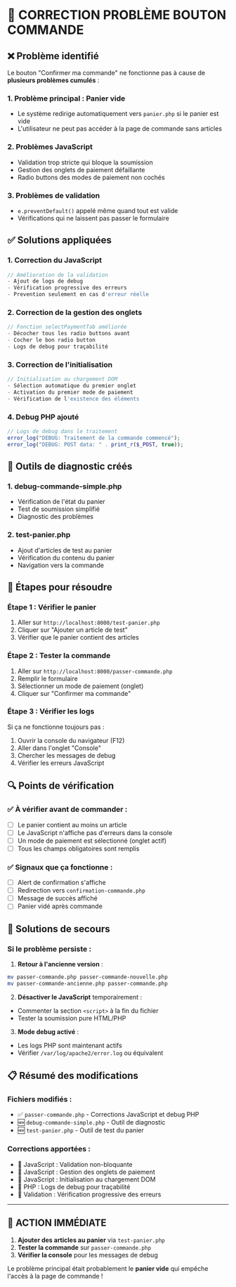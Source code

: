 # 🔧 CORRECTION PROBLÈME BOUTON COMMANDE

## ❌ Problème identifié

Le bouton "Confirmer ma commande" ne fonctionne pas à cause de **plusieurs problèmes cumulés** :

### 1. **Problème principal : Panier vide**
- Le système redirige automatiquement vers `panier.php` si le panier est vide
- L'utilisateur ne peut pas accéder à la page de commande sans articles

### 2. **Problèmes JavaScript**
- Validation trop stricte qui bloque la soumission
- Gestion des onglets de paiement défaillante
- Radio buttons des modes de paiement non cochés

### 3. **Problèmes de validation**
- `e.preventDefault()` appelé même quand tout est valide
- Vérifications qui ne laissent pas passer le formulaire

## ✅ Solutions appliquées

### 1. **Correction du JavaScript**
```javascript
// Amélioration de la validation
- Ajout de logs de debug
- Vérification progressive des erreurs
- Prevention seulement en cas d'erreur réelle
```

### 2. **Correction de la gestion des onglets**
```javascript
// Fonction selectPaymentTab améliorée
- Décocher tous les radio buttons avant
- Cocher le bon radio button
- Logs de debug pour traçabilité
```

### 3. **Correction de l'initialisation**
```javascript
// Initialisation au chargement DOM
- Sélection automatique du premier onglet
- Activation du premier mode de paiement
- Vérification de l'existence des éléments
```

### 4. **Debug PHP ajouté**
```php
// Logs de debug dans le traitement
error_log("DEBUG: Traitement de la commande commencé");
error_log("DEBUG: POST data: " . print_r($_POST, true));
```

## 🧪 Outils de diagnostic créés

### 1. **debug-commande-simple.php**
- Vérification de l'état du panier
- Test de soumission simplifié
- Diagnostic des problèmes

### 2. **test-panier.php**
- Ajout d'articles de test au panier
- Vérification du contenu du panier
- Navigation vers la commande

## 🎯 Étapes pour résoudre

### **Étape 1 : Vérifier le panier**
1. Aller sur `http://localhost:8000/test-panier.php`
2. Cliquer sur "Ajouter un article de test"
3. Vérifier que le panier contient des articles

### **Étape 2 : Tester la commande**
1. Aller sur `http://localhost:8000/passer-commande.php`
2. Remplir le formulaire
3. Sélectionner un mode de paiement (onglet)
4. Cliquer sur "Confirmer ma commande"

### **Étape 3 : Vérifier les logs**
Si ça ne fonctionne toujours pas :
1. Ouvrir la console du navigateur (F12)
2. Aller dans l'onglet "Console"
3. Chercher les messages de debug
4. Vérifier les erreurs JavaScript

## 🔍 Points de vérification

### ✅ À vérifier avant de commander :
- [ ] Le panier contient au moins un article
- [ ] Le JavaScript n'affiche pas d'erreurs dans la console
- [ ] Un mode de paiement est sélectionné (onglet actif)
- [ ] Tous les champs obligatoires sont remplis

### ✅ Signaux que ça fonctionne :
- [ ] Alert de confirmation s'affiche
- [ ] Redirection vers `confirmation-commande.php`
- [ ] Message de succès affiché
- [ ] Panier vidé après commande

## 🚨 Solutions de secours

### Si le problème persiste :

1. **Retour à l'ancienne version** :
```bash
mv passer-commande.php passer-commande-nouvelle.php
mv passer-commande-ancienne.php passer-commande.php
```

2. **Désactiver le JavaScript** temporairement :
- Commenter la section `<script>` à la fin du fichier
- Tester la soumission pure HTML/PHP

3. **Mode debug activé** :
- Les logs PHP sont maintenant actifs
- Vérifier `/var/log/apache2/error.log` ou équivalent

## 📋 Résumé des modifications

### Fichiers modifiés :
- ✅ `passer-commande.php` - Corrections JavaScript et debug PHP
- 🆕 `debug-commande-simple.php` - Outil de diagnostic
- 🆕 `test-panier.php` - Outil de test du panier

### Corrections apportées :
- 🔧 JavaScript : Validation non-bloquante
- 🔧 JavaScript : Gestion des onglets de paiement
- 🔧 JavaScript : Initialisation au chargement DOM
- 🔧 PHP : Logs de debug pour traçabilité
- 🔧 Validation : Vérification progressive des erreurs

---

## 🎯 **ACTION IMMÉDIATE**

1. **Ajouter des articles au panier** via `test-panier.php`
2. **Tester la commande** sur `passer-commande.php`
3. **Vérifier la console** pour les messages de debug

Le problème principal était probablement le **panier vide** qui empêche l'accès à la page de commande !
